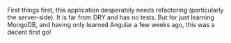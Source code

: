 First things first, this application desperately needs refactoring (particularly the server-side).  It is far from DRY and has no tests.  But for just learning MongoDB, and having only learned Angular a few weeks ago, this was a decent first go!